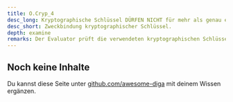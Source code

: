 ```yaml
---
title: O.Cryp_4
desc_long: Kryptographische Schlüssel DÜRFEN NICHT für mehr als genau einen Zweck eingesetzt werden.
desc_short: Zweckbindung kryptographischer Schlüssel.
depth: examine
remarks: Der Evaluator prüft die verwendeten kryptographischen Schlüssel auf ihre Zweckgebundenheit. Es wird der Zweck nach Schutz durch Verschlüsselung und Authentisierung unterschieden.
---
```


## Noch keine Inhalte

Du kannst diese Seite unter [github.com/awesome-diga](https://github.com/awesome-diga/tr-faq) mit deinem Wissen ergänzen.
